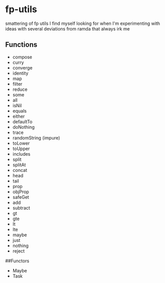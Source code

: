 # fp-utils
smattering of fp utils I find myself looking for when I'm experimenting with ideas with several deviations from ramda that always irk me

## Functions
- compose 
- curry 
- converge 
- identity 
- map 
- filter 
- reduce 
- some 
- all 
- isNil 
- equals 
- either 
- defaultTo 
- doNothing 
- trace 
- randomString (impure) 
- toLower 
- toUpper 
- includes 
- split 
- splitAt 
- concat 
- head 
- tail 
- prop 
- objProp 
- safeGet 
- add 
- subtract 
- gt 
- gte 
- lt 
- lte 
- maybe 
- just 
- nothing 
- reject 

##Functors
- Maybe 
- Task 

